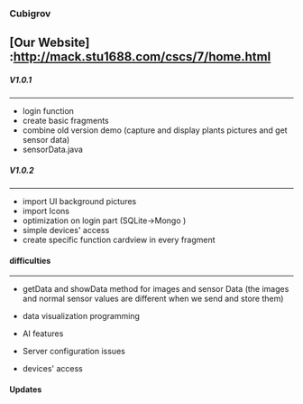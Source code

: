 ### Cubigrov
[Our Website] :http://mack.stu1688.com/cscs/7/home.html
---
#####  V1.0.1
---
- login function
- create basic fragments 
- combine  old version demo (capture and display  plants pictures and get sensor data)
- sensorData.java  



##### V1.0.2
---
- import UI background pictures
- import Icons
- optimization on login part (SQLite->Mongo )
- simple devices' access
- create specific function cardview in every fragment



#### difficulties
---
 -  getData and showData method for images and sensor Data (the images and normal sensor values are different when we send and store them)

 - data visualization programming

 - AI features 

 - Server configuration issues

 - devices' access
 
 #### Updates
 
